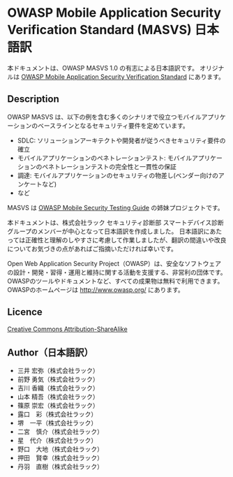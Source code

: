 # OWASP Mobile Application Security Verification Standard (MASVS) 日本語訳
本ドキュメントは、OWASP MASVS 1.0 の有志による日本語訳です。
オリジナルは [OWASP Mobile Application Security Verification Standard](https://github.com/OWASP/owasp-masvs/) にあります。

## Description
OWASP MASVS は、以下の例を含む多くのシナリオで役立つモバイルアプリケーションのベースラインとなるセキュリティ要件を定めています。
- SDLC: ソリューションアーキテクトや開発者が従うべきセキュリティ要件の確立
- モバイルアプリケーションのペネトレーションテスト: モバイルアプリケーションのペネトレーションテストの完全性と一貫性の保証
- 調達: モバイルアプリケーションのセキュリティの物差し(ベンダー向けのアンケートなど)
- など

MASVS は [OWASP Mobile Security Testing Guide](https://github.com/OWASP/owasp-mstg) の姉妹プロジェクトです。

本ドキュメントは、株式会社ラック セキュリティ診断部 スマートデバイス診断グループのメンバーが中心となって日本語訳を作成しました。
日本語訳にあたっては正確性と理解のしやすさに考慮して作業しましたが、翻訳の間違いや改良についてお気づきの点があればご指摘いただければ幸いです。

Open Web Application Security Project（OWASP）は、安全なソフトウェアの設計・開発・習得・運用と維持に関する活動を支援する、非営利の団体です。
OWASPのツールやドキュメントなど、すべての成果物は無料で利用できます。
OWASPのホームページは http://www.owasp.org/ にあります。

## Licence
[Creative Commons Attribution-ShareAlike ](https://creativecommons.org/licenses/by-sa/4.0/)

## Author（日本語訳）
 - 三井  宏弥（株式会社ラック）
 - 前野  勇気（株式会社ラック）
 - 吉川  香織（株式会社ラック）
 - 山本  精吾（株式会社ラック）
 - 篠原  崇宏（株式会社ラック）
 - 露口　彩（株式会社ラック）
 - 堺　一平（株式会社ラック）
 - 二宮　慎介（株式会社ラック）
 - 星　代介（株式会社ラック）
 - 野口　大地（株式会社ラック）
 - 押田　賢幸（株式会社ラック）
 - 丹羽　直樹（株式会社ラック）
